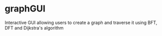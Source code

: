 # graphGUI
Interactive GUI allowing users to create a graph and traverse it using BFT, DFT and Dijkstra's algorithm
